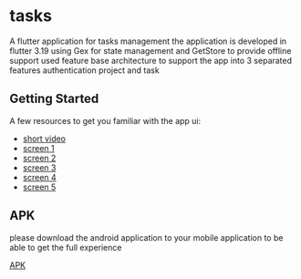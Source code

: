 # tasks

A flutter application for tasks management
the application is developed in flutter 3.19
using Gex for state management and GetStore to provide offline support
used feature base architecture to support the app into 3 separated features
authentication
project
and task


## Getting Started

A few resources to get you familiar with the app ui:

- [short video](https://github.com/Maram-g-abbas/tasks-app/blob/main/screenshots/screen%204.jpg)
- [screen 1](https://github.com/Maram-g-abbas/tasks-app/blob/main/screenshots/screen%201.jpg)
- [screen 2](https://github.com/Maram-g-abbas/tasks-app/blob/main/screenshots/screen%202.jpg)
- [screen 3](https://github.com/Maram-g-abbas/tasks-app/blob/main/screenshots/screen%203.jpg)
- [screen 4](https://github.com/Maram-g-abbas/tasks-app/blob/main/screenshots/screen%205.jpg)
- [screen 5](https://github.com/Maram-g-abbas/tasks-app/blob/main/screenshots/screen%206.jpg)

## APK

please download the android application to your mobile application
to be able to get the full experience

[APK](https://github.com/Maram-g-abbas/tasks-app/blob/main/android/app/release/app-release.apk)

